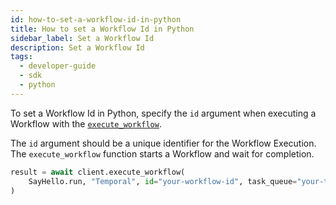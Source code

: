 ```yaml
---
id: how-to-set-a-workflow-id-in-python
title: How to set a Workflow Id in Python
sidebar_label: Set a Workflow Id
description: Set a Workflow Id
tags:
  - developer-guide
  - sdk
  - python
---
```


To set a Workflow Id in Python, specify the `id` argument when executing a Workflow with the [`execute_workflow`](https://python.temporal.io/temporalio.client.Client.html#execute_workflow).

The `id` argument should be a unique identifier for the Workflow Execution.
The `execute_workflow` function starts a Workflow and wait for completion.

```python
result = await client.execute_workflow(
    SayHello.run, "Temporal", id="your-workflow-id", task_queue="your-task-queue"
)
```

